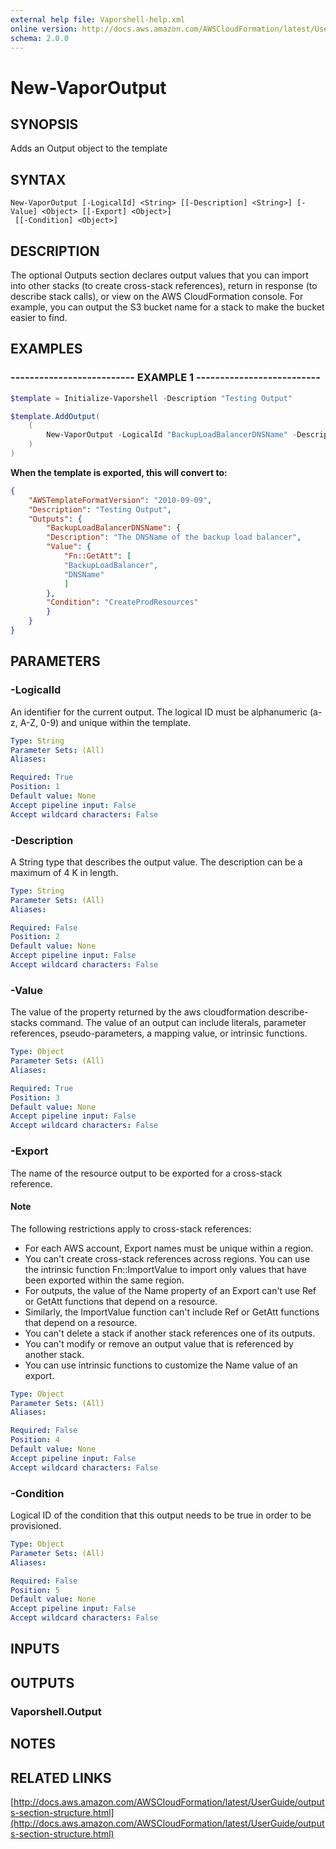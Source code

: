 ```yaml
---
external help file: Vaporshell-help.xml
online version: http://docs.aws.amazon.com/AWSCloudFormation/latest/UserGuide/outputs-section-structure.html
schema: 2.0.0
---
```


# New-VaporOutput

## SYNOPSIS
Adds an Output object to the template

## SYNTAX

```
New-VaporOutput [-LogicalId] <String> [[-Description] <String>] [-Value] <Object> [[-Export] <Object>]
 [[-Condition] <Object>]
```

## DESCRIPTION
The optional Outputs section declares output values that you can import into other stacks (to create cross-stack references), return in response (to describe stack calls), or view on the AWS CloudFormation console.
For example, you can output the S3 bucket name for a stack to make the bucket easier to find.

## EXAMPLES

### -------------------------- EXAMPLE 1 --------------------------
```powershell
$template = Initialize-Vaporshell -Description "Testing Output"

$template.AddOutput(
    (
        New-VaporOutput -LogicalId "BackupLoadBalancerDNSName" -Description "The DNSName of the backup load balancer" -Value (Add-FnGetAtt -LogicalNameOfResource "BackupLoadBalancer" -AttributeName "DNSName") -Condition "CreateProdResources"
    )
)
```

**When the template is exported, this will convert to:** 
```json
{
    "AWSTemplateFormatVersion": "2010-09-09",
    "Description": "Testing Output",
    "Outputs": {
        "BackupLoadBalancerDNSName": {
        "Description": "The DNSName of the backup load balancer",
        "Value": {
            "Fn::GetAtt": [
            "BackupLoadBalancer",
            "DNSName"
            ]
        },
        "Condition": "CreateProdResources"
        }
    }
}
```

## PARAMETERS

### -LogicalId
An identifier for the current output.
The logical ID must be alphanumeric (a-z, A-Z, 0-9) and unique within the template.

```yaml
Type: String
Parameter Sets: (All)
Aliases: 

Required: True
Position: 1
Default value: None
Accept pipeline input: False
Accept wildcard characters: False
```

### -Description
A String type that describes the output value.
The description can be a maximum of 4 K in length.

```yaml
Type: String
Parameter Sets: (All)
Aliases: 

Required: False
Position: 2
Default value: None
Accept pipeline input: False
Accept wildcard characters: False
```

### -Value
The value of the property returned by the aws cloudformation describe-stacks command.
The value of an output can include literals, parameter references, pseudo-parameters, a mapping value, or intrinsic functions.

```yaml
Type: Object
Parameter Sets: (All)
Aliases: 

Required: True
Position: 3
Default value: None
Accept pipeline input: False
Accept wildcard characters: False
```

### -Export
The name of the resource output to be exported for a cross-stack reference.

#### Note  
The following restrictions apply to cross-stack references:
* For each AWS account, Export names must be unique within a region.
* You can't create cross-stack references across regions.
You can use the intrinsic function Fn::ImportValue to import only values that have been exported within the same region.
* For outputs, the value of the Name property of an Export can't use Ref or GetAtt functions that depend on a resource.
* Similarly, the ImportValue function can't include Ref or GetAtt functions that depend on a resource.
* You can't delete a stack if another stack references one of its outputs.
* You can't modify or remove an output value that is referenced by another stack.
* You can use intrinsic functions to customize the Name value of an export.

```yaml
Type: Object
Parameter Sets: (All)
Aliases: 

Required: False
Position: 4
Default value: None
Accept pipeline input: False
Accept wildcard characters: False
```

### -Condition
Logical ID of the condition that this output needs to be true in order to be provisioned.

```yaml
Type: Object
Parameter Sets: (All)
Aliases: 

Required: False
Position: 5
Default value: None
Accept pipeline input: False
Accept wildcard characters: False
```

## INPUTS

## OUTPUTS

### Vaporshell.Output

## NOTES

## RELATED LINKS

[http://docs.aws.amazon.com/AWSCloudFormation/latest/UserGuide/outputs-section-structure.html](http://docs.aws.amazon.com/AWSCloudFormation/latest/UserGuide/outputs-section-structure.html)

